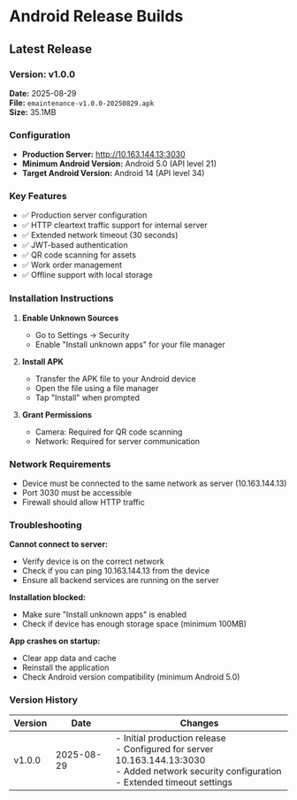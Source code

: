 # Android Release Builds

## Latest Release

### Version: v1.0.0
**Date:** 2025-08-29  
**File:** `emaintenance-v1.0.0-20250829.apk`  
**Size:** 35.1MB

### Configuration
- **Production Server:** http://10.163.144.13:3030
- **Minimum Android Version:** Android 5.0 (API level 21)
- **Target Android Version:** Android 14 (API level 34)

### Key Features
- ✅ Production server configuration
- ✅ HTTP cleartext traffic support for internal server
- ✅ Extended network timeout (30 seconds)
- ✅ JWT-based authentication
- ✅ QR code scanning for assets
- ✅ Work order management
- ✅ Offline support with local storage

### Installation Instructions

1. **Enable Unknown Sources**
   - Go to Settings → Security
   - Enable "Install unknown apps" for your file manager

2. **Install APK**
   - Transfer the APK file to your Android device
   - Open the file using a file manager
   - Tap "Install" when prompted

3. **Grant Permissions**
   - Camera: Required for QR code scanning
   - Network: Required for server communication

### Network Requirements
- Device must be connected to the same network as server (10.163.144.13)
- Port 3030 must be accessible
- Firewall should allow HTTP traffic

### Troubleshooting

**Cannot connect to server:**
- Verify device is on the correct network
- Check if you can ping 10.163.144.13 from the device
- Ensure all backend services are running on the server

**Installation blocked:**
- Make sure "Install unknown apps" is enabled
- Check if device has enough storage space (minimum 100MB)

**App crashes on startup:**
- Clear app data and cache
- Reinstall the application
- Check Android version compatibility (minimum Android 5.0)

### Version History

| Version | Date | Changes |
|---------|------|---------|
| v1.0.0 | 2025-08-29 | - Initial production release<br>- Configured for server 10.163.144.13:3030<br>- Added network security configuration<br>- Extended timeout settings |